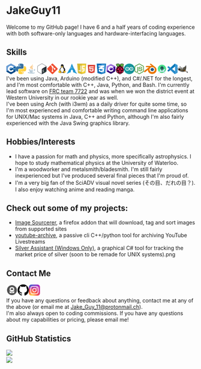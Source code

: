 # JakeGuy11
Welcome to my GitHub page! I have 6 and a half years of coding experience with both software-only languages and hardware-interfacing languages.

## Skills

[<img align="left" alt="C++" height="28px" src="cpp.png" />](https://www.cplusplus.com/)
[<img align="left" alt="Python" height="28px" src="python.png" />](https://www.python.org/)
[<img align="left" alt="Java" height="28px" src="java.png" />](https://www.java.com/)
[<img align="left" alt="Bash" height="28px" src="bash.png" />](https://www.gnu.org/software/bash/)
[<img align="left" alt="Git" height="28px" src="git.png" />](https://git-scm.com/)
[<img align="left" alt="Linux" height="28px" src="linux.png" />](https://www.linux.org/)
[<img align="left" alt="Arch Linux" height="28px" src="arch.png" />](https://archlinux.org/)
[<img align="left" alt="JS" height="28px" src="js.png" />](https://www.javascript.com)
[<img align="left" alt="HTML" height="28px" src="html.png" />](https://html.spec.whatwg.org/)
[<img align="left" alt="CSS" height="28px" src="css.png" />](https://www.w3schools.com/Css/)
[<img align="left" alt="C#" height="28px" src="cs.png" />](https://docs.microsoft.com/en-us/dotnet/csharp/)
[<img align="left" alt="Raspberry Pi" height="28px" src="rpi.png" />](https://www.raspberrypi.org/)
[<img align="left" alt="Arduino" height="28px" src="arduino.png" />](https://www.arduino.cc/)
[<img align="left" alt="NodeJS" height="28px" src="node.png" />](https://nodejs.org/en/)
[<img align="left" alt="Blender" height="28px" src="blender.png" />](https://www.blender.org/)
[<img align="left" alt="Android Studio" height="28px" src="as.png" />](https://developer.android.com/studio)
[<img align="left" alt="Visual Studio" height="28px" src="vs.png" />](https://visualstudio.microsoft.com/)
[<img align="left" alt="GIMP" height="28px" src="gimp.png" />](https://www.gimp.org/)
<br />


I've been using Java, Arduino (modified C++), and C#/.NET for the longest, and I'm most comfortable with C++, Java, Python, and Bash. I'm currently lead software on [FRC team 7722](https://www.thebluealliance.com/team/7722/2019) and was when we won the district event at Western University in our rookie year as well.\
I've been using Arch (with i3wm) as a daily driver for quite some time, so I'm most experienced and comfortable writing command line applications for UNIX/Mac systems in Java, C++ and Python, although I'm also fairly experienced with the Java Swing graphics library.
## Hobbies/Interests
- I have a passion for math and physics, more specifically astrophysics. I hope to study mathematical physics at the University of Waterloo.
- I'm a woodworker and metalsmith/bladesmith. I'm still fairly inexperienced but I've produced several final pieces that I'm proud of.
- I'm a very big fan of the SciADV visual novel series (その目、だれの目？). I also enjoy watching anime and reading manga.
## Check out some of my projects:
- [Image Sourcerer](https://github.com/JakeGuy11/image-sourcerer), a firefox addon that will download, tag and sort images from supported sites
- [youtube-archive](https://github.com/JakeGuy11/youtube-archive), a passive cli C++/python tool for archiving YouTube Livestreams
- [Silver Assistant (Windows Only)](https://github.com/JakeGuy11/silver-assistant-windows-only), a graphical C# tool for tracking the market price of silver (soon to be remade for UNIX systems).png
## Contact Me
[<img align="left" alt="Email" width="30px" src="protonmail.png" />](mailto:Jake_Guy_11@protonmail.ch)
[<img align="left" alt="Github" width="30px" src="github.png" />](https://github.com/JakeGuy11)
[<img align="left" alt="Instagram" width="30px" src="instagram.png" />](https://www.instagram.com/jake_guy_11/)
<br />
\
If you have any questions or feedback about anything, contact me at any of the above (or email me at Jake_Guy_11@protonmail.ch).\
I'm also always open to coding commissions. If you have any questions about my capabilities or pricing, please email me!
## GitHub Statistics
![](https://github-readme-stats.vercel.app/api/top-langs/?username=JakeGuy11&layout=compact&theme=radical)\
![](https://github-readme-stats.vercel.app/api?username=JakeGuy11&theme=radical)
